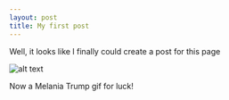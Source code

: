 ```yaml
---
layout: post
title: My first post
---
```


Well, it looks like I finally could create a post for this page

![alt text](https://media.giphy.com/media/AjruaCO0Yy4fu/giphy.gif "Melania Trump")

Now a Melania Trump gif for luck!